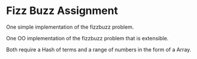 # Fizz Buzz Assignment

One simple implementation of the fizzbuzz problem. 

One OO implementation of the fizzbuzz problem that is extensible.

Both require a Hash of terms and a range of numbers in the form of a Array.
